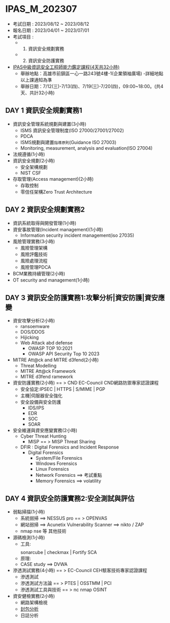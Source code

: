 
# IPAS_M_202307
- 考試日期 : 2023/08/12 ~ 2023/08/12
- 報名日期 : 2023/04/01 ~ 2023/07/01
- 考試項目 :
  - 1. 資訊安全規劃實務 
  - 2. 資訊安全防護實務
- [IPAS中級資訊安全工程師能力鑑定課程(4天共32小時)](https://college.itri.org.tw/Home/LessonData/9394843B-BDB8-40CF-B30B-57442B6F52E7)
  - 舉辦地點：高雄市前鎮區一心一路243號4樓-1(企業領袖廣場) -詳細地點以上課通知為準
  - 舉辦日期：7/12(三)-7/13(四)、7/19(三)-7/20(四)，09:00~18:00。(共4天、共計32小時)


## DAY 1	資訊安全規劃實務1	
- 資訊安全管理系統規劃與建置(3小時)
  - ISMS 資訊安全管理制度(ISO 27000/27001/27002)
  - PDCA
  - ISMS規劃與建置`指導原則`(Guidance ISO 27003)
  - Monitoring, measurement, analysis and evaluation(ISO 27004)
- 法規遵循(1小時)
- 資訊安全規劃(2小時)
  - 安全架構規劃
  - NIST CSF
- 存取管理(Access management)(2小時)
  - 存取控制
  - 零信任架構Zero Trust Architecture
## DAY 2	資訊安全規劃實務2	
- 資訊系統取得與開發管理(1小時)
- 資安事故管理(Incident management)(1小時)
  - Information security incident management(iso 27035)
- 風險管理實務(3小時)
  - 風險管理架構
  - 風險評鑑技術
  - 風險處理流程
  - 風險管理PDCA
- BCM業務持續管理(2小時)
- OT security and management(1小時)
## DAY 3	資訊安全防護實務1:攻擊分析|資安防護|資安應變
- 資安攻擊分析(2小時)
  - ransoemware
  - DOS/DDOS
  - Hijicking
  - Web Attack abd defense
    - OWASP TOP 10:2021
    - OWASP API Security Top 10 2023 
- MITRE Att@ck and MITRE d3fend(2小時)
  - Threat Modelling
  - MITRE Att@ck Framework
  - MITRE d3fend ramework
- 資安防護實務(2小時)  == > CND EC-Council CND網路防禦專家認證課程
  - 安全協定:IPSEC | HTTPS | S/MIME | PGP
  - 主機|伺服器安全強化
  - 安全設備與安全防護
    - IDS/IPS
    - EDR
    - SOC
    - SOAR
- 安全維運與資安應變實務(2小時)
  - Cyber Threat Hunting
    - MISP == >  MISP Threat Sharing
  - DFIR : Digital Forensics and Incident Response
    - Digital Forensics  
      - System/File Forensics
      - Windows Forensics
      - Linux Forensics
      - Network Forensics ==> 考試重點
      - Memory Forensics  ==> volatility
## DAY 4	資訊安全防護實務2:安全測試與評估	
- 弱點掃描(1小時)  
  - 系統弱掃 ==> NESSUS pro == > OPENVAS
  - 網站弱掃 ==> Acunetix Vulnerability Scanner ==> nikto / ZAP
  - nmap nse 等 其他技術
- 源碼檢測(1小時)
  - 工具: $$$$  sonarcube | checkmax | Fortify SCA
  - 原理:
  - CASE study ==> DVWA    
- 滲透測試實務(4小時)  == > EC-Council CEH駭客技術專家認證課程
  - 滲透測試
  - 滲透測試方法論 == > PTES | OSSTMM | PCI
  - 滲透測試工具與技術 == > nc  nmap OSINT
- 資安健檢實務(2小時)
  - 網路架構檢視
  - [封包分析](./packetanalysis.md)
  - 日誌分析
